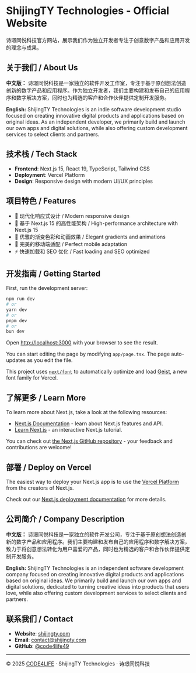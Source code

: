 # ShijingTY Technologies - Official Website

诗璟同悦科技官方网站，展示我们作为独立开发者专注于创意数字产品和应用开发的理念与成果。

## 关于我们 / About Us

**中文版：**
诗璟同悦科技是一家独立的软件开发工作室，专注于基于原创想法创造创新的数字产品和应用程序。作为独立开发者，我们主要构建和发布自己的应用程序和数字解决方案，同时也为精选的客户和合作伙伴提供定制开发服务。

**English:**
ShijingTY Technologies is an indie software development studio focused on creating innovative digital products and applications based on original ideas. As an independent developer, we primarily build and launch our own apps and digital solutions, while also offering custom development services to select clients and partners.

## 技术栈 / Tech Stack

- **Frontend**: Next.js 15, React 19, TypeScript, Tailwind CSS
- **Deployment**: Vercel Platform
- **Design**: Responsive design with modern UI/UX principles

## 项目特色 / Features

- 🌟 现代化响应式设计 / Modern responsive design
- 🚀 基于 Next.js 15 的高性能架构 / High-performance architecture with Next.js 15
- 🎨 优雅的渐变色彩和动画效果 / Elegant gradients and animations
- 📱 完美的移动端适配 / Perfect mobile adaptation
- ⚡ 快速加载和 SEO 优化 / Fast loading and SEO optimized

## 开发指南 / Getting Started

First, run the development server:

```bash
npm run dev
# or
yarn dev
# or
pnpm dev
# or
bun dev
```

Open [http://localhost:3000](http://localhost:3000) with your browser to see the result.

You can start editing the page by modifying `app/page.tsx`. The page auto-updates as you edit the file.

This project uses [`next/font`](https://nextjs.org/docs/app/building-your-application/optimizing/fonts) to automatically optimize and load [Geist](https://vercel.com/font), a new font family for Vercel.

## 了解更多 / Learn More

To learn more about Next.js, take a look at the following resources:

- [Next.js Documentation](https://nextjs.org/docs) - learn about Next.js features and API.
- [Learn Next.js](https://nextjs.org/learn) - an interactive Next.js tutorial.

You can check out [the Next.js GitHub repository](https://github.com/vercel/next.js) - your feedback and contributions are welcome!

## 部署 / Deploy on Vercel

The easiest way to deploy your Next.js app is to use the [Vercel Platform](https://vercel.com/new?utm_medium=default-template&filter=next.js&utm_source=create-next-app&utm_campaign=create-next-app-readme) from the creators of Next.js.

Check out our [Next.js deployment documentation](https://nextjs.org/docs/app/building-your-application/deploying) for more details.

## 公司简介 / Company Description

**中文版：**
诗璟同悦科技是一家独立的软件开发公司，专注于基于原创想法创造创新的数字产品和应用程序。我们主要构建和发布自己的应用程序和数字解决方案，致力于将创意想法转化为用户喜爱的产品，同时也为精选的客户和合作伙伴提供定制开发服务。

**English:**
ShijingTY Technologies is an independent software development company focused on creating innovative digital products and applications based on original ideas. We primarily build and launch our own apps and digital solutions, dedicated to turning creative ideas into products that users love, while also offering custom development services to select clients and partners.

## 联系我们 / Contact

- **Website**: [shijingty.com](https://shijingty.com)
- **Email**: contact@shijingty.com
- **GitHub**: [@code4life49](https://github.com/code4life49)

---

© 2025 [CODE4LIFE](https://code4life.net) · ShijingTY Technologies · 诗璟同悦科技

